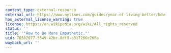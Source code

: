 ```yaml
---
content_type: external-resource
external_url: https://www.nytimes.com/guides/year-of-living-better/how-to-be-more-empathetic
has_external_license_warning: true
license: https://en.wikipedia.org/wiki/All_rights_reserved
status: ''
title: '"How to Be More Empathetic."'
uid: 76582077-3549-42bc-8df9-e317266e266a
wayback_url: ''
---
```

